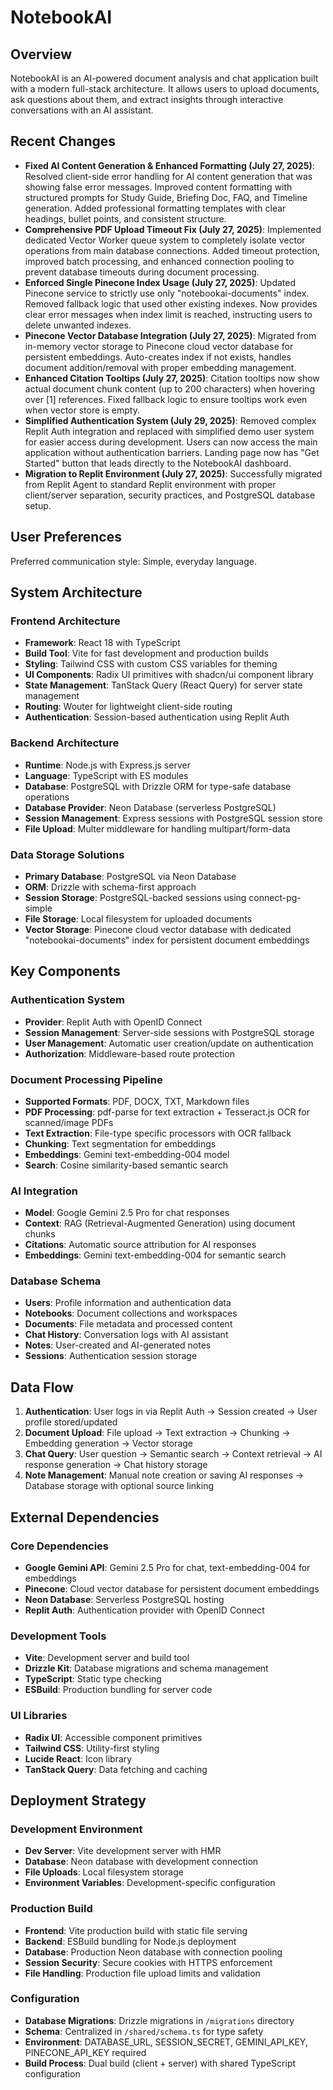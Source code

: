 # NotebookAI

## Overview

NotebookAI is an AI-powered document analysis and chat application built with a modern full-stack architecture. It allows users to upload documents, ask questions about them, and extract insights through interactive conversations with an AI assistant.

## Recent Changes

- **Fixed AI Content Generation & Enhanced Formatting (July 27, 2025)**: Resolved client-side error handling for AI content generation that was showing false error messages. Improved content formatting with structured prompts for Study Guide, Briefing Doc, FAQ, and Timeline generation. Added professional formatting templates with clear headings, bullet points, and consistent structure.
- **Comprehensive PDF Upload Timeout Fix (July 27, 2025)**: Implemented dedicated Vector Worker queue system to completely isolate vector operations from main database connections. Added timeout protection, improved batch processing, and enhanced connection pooling to prevent database timeouts during document processing.
- **Enforced Single Pinecone Index Usage (July 27, 2025)**: Updated Pinecone service to strictly use only "notebookai-documents" index. Removed fallback logic that used other existing indexes. Now provides clear error messages when index limit is reached, instructing users to delete unwanted indexes.
- **Pinecone Vector Database Integration (July 27, 2025)**: Migrated from in-memory vector storage to Pinecone cloud vector database for persistent embeddings. Auto-creates index if not exists, handles document addition/removal with proper embedding management.
- **Enhanced Citation Tooltips (July 27, 2025)**: Citation tooltips now show actual document chunk content (up to 200 characters) when hovering over [1] references. Fixed fallback logic to ensure tooltips work even when vector store is empty.
- **Simplified Authentication System (July 29, 2025)**: Removed complex Replit Auth integration and replaced with simplified demo user system for easier access during development. Users can now access the main application without authentication barriers. Landing page now has "Get Started" button that leads directly to the NotebookAI dashboard.
- **Migration to Replit Environment (July 27, 2025)**: Successfully migrated from Replit Agent to standard Replit environment with proper client/server separation, security practices, and PostgreSQL database setup.

## User Preferences

Preferred communication style: Simple, everyday language.

## System Architecture

### Frontend Architecture
- **Framework**: React 18 with TypeScript
- **Build Tool**: Vite for fast development and production builds
- **Styling**: Tailwind CSS with custom CSS variables for theming
- **UI Components**: Radix UI primitives with shadcn/ui component library
- **State Management**: TanStack Query (React Query) for server state management
- **Routing**: Wouter for lightweight client-side routing
- **Authentication**: Session-based authentication using Replit Auth

### Backend Architecture
- **Runtime**: Node.js with Express.js server
- **Language**: TypeScript with ES modules
- **Database**: PostgreSQL with Drizzle ORM for type-safe database operations
- **Database Provider**: Neon Database (serverless PostgreSQL)
- **Session Management**: Express sessions with PostgreSQL session store
- **File Upload**: Multer middleware for handling multipart/form-data

### Data Storage Solutions
- **Primary Database**: PostgreSQL via Neon Database
- **ORM**: Drizzle with schema-first approach
- **Session Storage**: PostgreSQL-backed sessions using connect-pg-simple
- **File Storage**: Local filesystem for uploaded documents
- **Vector Storage**: Pinecone cloud vector database with dedicated "notebookai-documents" index for persistent document embeddings

## Key Components

### Authentication System
- **Provider**: Replit Auth with OpenID Connect
- **Session Management**: Server-side sessions with PostgreSQL storage
- **User Management**: Automatic user creation/update on authentication
- **Authorization**: Middleware-based route protection

### Document Processing Pipeline
- **Supported Formats**: PDF, DOCX, TXT, Markdown files
- **PDF Processing**: pdf-parse for text extraction + Tesseract.js OCR for scanned/image PDFs
- **Text Extraction**: File-type specific processors with OCR fallback
- **Chunking**: Text segmentation for embeddings
- **Embeddings**: Gemini text-embedding-004 model
- **Search**: Cosine similarity-based semantic search

### AI Integration
- **Model**: Google Gemini 2.5 Pro for chat responses
- **Context**: RAG (Retrieval-Augmented Generation) using document chunks
- **Citations**: Automatic source attribution for AI responses
- **Embeddings**: Gemini text-embedding-004 for semantic search

### Database Schema
- **Users**: Profile information and authentication data
- **Notebooks**: Document collections and workspaces
- **Documents**: File metadata and processed content
- **Chat History**: Conversation logs with AI assistant
- **Notes**: User-created and AI-generated notes
- **Sessions**: Authentication session storage

## Data Flow

1. **Authentication**: User logs in via Replit Auth → Session created → User profile stored/updated
2. **Document Upload**: File upload → Text extraction → Chunking → Embedding generation → Vector storage
3. **Chat Query**: User question → Semantic search → Context retrieval → AI response generation → Chat history storage
4. **Note Management**: Manual note creation or saving AI responses → Database storage with optional source linking

## External Dependencies

### Core Dependencies
- **Google Gemini API**: Gemini 2.5 Pro for chat, text-embedding-004 for embeddings
- **Pinecone**: Cloud vector database for persistent document embeddings
- **Neon Database**: Serverless PostgreSQL hosting
- **Replit Auth**: Authentication provider with OpenID Connect

### Development Tools
- **Vite**: Development server and build tool
- **Drizzle Kit**: Database migrations and schema management
- **TypeScript**: Static type checking
- **ESBuild**: Production bundling for server code

### UI Libraries
- **Radix UI**: Accessible component primitives
- **Tailwind CSS**: Utility-first styling
- **Lucide React**: Icon library
- **TanStack Query**: Data fetching and caching

## Deployment Strategy

### Development Environment
- **Dev Server**: Vite development server with HMR
- **Database**: Neon database with development connection
- **File Uploads**: Local filesystem storage
- **Environment Variables**: Development-specific configuration

### Production Build
- **Frontend**: Vite production build with static file serving
- **Backend**: ESBuild bundling for Node.js deployment
- **Database**: Production Neon database with connection pooling
- **Session Security**: Secure cookies with HTTPS enforcement
- **File Handling**: Production file upload limits and validation

### Configuration
- **Database Migrations**: Drizzle migrations in `/migrations` directory
- **Schema**: Centralized in `/shared/schema.ts` for type safety
- **Environment**: DATABASE_URL, SESSION_SECRET, GEMINI_API_KEY, PINECONE_API_KEY required
- **Build Process**: Dual build (client + server) with shared TypeScript configuration